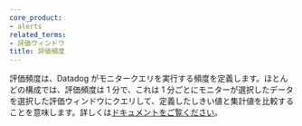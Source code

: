 ```yaml
---
core_product:
- alerts
related_terms:
- 評価ウィンドウ
title: 評価頻度
---
```

評価頻度は、Datadog がモニタークエリを実行する頻度を定義します。ほとんどの構成では、評価頻度は 1 分で、これは 1 分ごとにモニターが選択したデータを選択した評価ウィンドウにクエリして、定義したしきい値と集計値を比較することを意味します。詳しくは<a href="/monitors/configuration/?tab=thresholdalert#evaluation-frequency">ドキュメントをご覧ください</a>。